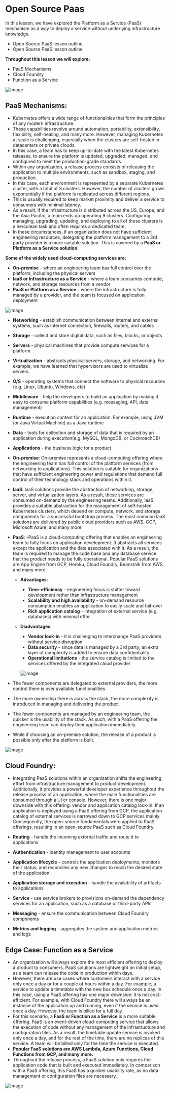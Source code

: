 # Open Source Paas
In this lesson, we have explored the Platform as a Service (PaaS) mechanism as a way to deploy a service without underlying infrastructure knowledge.
- Open Source PaaS lesson outline 
- Open Source PaaS lesson outline

**Throughout this lesson we will explore:**
- PaaS Mechanisms
- Cloud Foundry
- Function as a Service

![image](https://user-images.githubusercontent.com/61888364/124624574-9f11b600-de9a-11eb-9c54-1bddc7354de6.png)

## PaaS Mechanisms:

- Kubernetes offers a wide range of functionalities that form the principles of any modern infrastructure. 
- These capabilities revolve around automation, portability, extensibility, flexibility, self-healing, and many more. However, managing Kubernetes at scale is challenging, especially when the clusters are self-hosted in datacenters or private clouds. 
- In this case, a team has to keep up-to-date with the latest Kubernetes releases, to ensure the platform is updated, upgraded, managed, and configured to meet the production-grade standards.
- Within any organization, a release process consists of releasing the application to multiple environments, such as sandbox, staging, and production. 
- In this case, each environment is represented by a separate Kubernetes cluster, with a total of 3 clusters. However, the number of clusters grows exponentially if the platform is replicated across different regions. 
- This is usually required to keep market proximity and deliver a service to consumers with minimal latency. 
- As a result, if the infrastructure is distributed across the US, Europe, and the Asia Pacific, a team ends up operating 9 clusters. Configuring, managing, upgrading, updating, and deploying to all of these clusters is a herculean task and often requires a dedicated team.
- In these circumstances, if an organization does not have sufficient engineering resources, delegating the platform management to a 3rd party provider is a more suitable solution. This is covered by a **PaaS or Platform as a Service solution**.

**Some of the widely used cloud-computing services are:**
- **On-premise** - where an engineering team has full control over the platform, including the physical servers
- **IaaS or Infrastructure as a Service** - where a team consumes compute, network, and storage resources from a vendor
- **PaaS or Platform as a Service** - where the infrastructure is fully managed by a provider, and the team is focused on application deployment

![image](https://user-images.githubusercontent.com/61888364/124625030-10e9ff80-de9b-11eb-9493-8435b894b1b7.png)

- **Networking** - establish communication between internal and external systems, such as internet connection, firewalls, routers, and cables
- **Storage** - collect and store digital data, such as files, blocks, or objects
- **Servers** - physical machines that provide compute services for a platform
- **Virtualization** - abstracts physical servers, storage, and networking. For example, we have learned that hypervisors are used to virtualize servers.
- **O/S** - operating systems that connect the software to physical resources (e.g. Linux, Ubuntu, Windows, etc)
- **Middleware** - help the developers to build an application by making it easy to consume platform capabilities (e.g. messaging, API, data management)
- **Runtime** - execution context for an application. For example, using JVM (or Java Virtual Machine) as a Java runtime
- **Data** - tools for collection and storage of data that is required by an application during execution(e.g. MySQL, MongoDB, or CockroachDB)
- **Applications** - the business logic for a product

- **On-premise**:
On-premise represents a cloud-computing offering where the engineering team has full control of the platform services (from networking to applications). This solution is suitable for organizations that have sufficient engineering power and regulations that demand full control of their technology stack and operations within it.

- **IaaS**:
IaaS solutions provide the abstraction of networking, storage, server, and virtualization layers. As a result, these services are consumed on-demand by the engineering teams. Additionally, IaaS provides a suitable abstraction for the management of self-hosted Kubernetes clusters, which depend on compute, network, and storage components for a successful bootstrap process.
The most common IaaS solutions are delivered by public cloud providers such as AWS, GCP, Microsoft Azure, and many more.

- **PaaS**:
  -PaaS is a cloud-computing offering that enables an engineering team to fully focus on application development. It abstracts all services except the application and the data associated with it. As a result, the team is required to manage the code base and any database service that the product needs to be fully operational.
Popular PaaS solutions are App Engine from GCP, Heroku, Cloud Foundry, Beanstalk from AWS, and many more.
  - **Advantages**: 
    - **Time-efficiency** - engineering focus is shifter toward development rather than infrastructure management
    - **Scalability and high availability** - on-demand resource consumption enables an application to easily scale and fail-over
    - **Rich application catalog** - integration of external service (e.g. databases) with minimal effor
  - **Diadvantages**:   
    - **Vendor lock-in** - it is challenging to interchange PaaS providers without service disruption
    - **Data security** - since data is managed by a 3rd party, an extra layer of complexity is added to ensure data confidentiality
    - **Operational limitations** - the service catalog is limited to the services offered by the integrated cloud provider

    ![image](https://user-images.githubusercontent.com/61888364/124626214-185dd880-de9c-11eb-9f75-a4ddd7bf78c6.png)
    
- The fewer components are delegated to external providers, the more control there is over available functionalities
- The more ownership there is across the stack, the more complexity is introduced in managing and delivering the product
- The fewer components are managed by an engineering team, the quicker is the usability of the stack. As such, with a PaaS offering the engineering team can deploy their application immediately.
- While if choosing an on-premise solution, the release of a product is possible only after the platform is built.

![image](https://user-images.githubusercontent.com/61888364/124626383-3deae200-de9c-11eb-9d73-11bcd46fa482.png)

 ## Cloud Foundry:
 -  Integrating PaaS solutions within an organization shifts the engineering effort from infrastructure management to product development. Additionally, it provides a powerful developer experience throughout the release process of an application, where the main functionalities are consumed through a UI or console. However, there is one major downside with this offering: vendor and application catalog lock-in. If an application is deployed using a PaaS offering from GCP, the application catalog of external services is narrowed down to GCP services mainly. Consequently, the open-source fundamentals were applied to PaaS offerings, resulting in an open-source PaaS such as Cloud Foundry.

  - **Routing** - handle the incoming external traffic and route it to applications
  - **Authentication** - identity management to user accounts
  - **Application lifecycle** - controls the application deployments, monitors their status, and reconciles any new changes to reach the desired state of the application.
  - **Application storage and execution** - handle the availability of artifacts to applications
  - **Service** - use service brokers to provisions on-demand the dependency services for an application, such as a database or third-party APIs
  - **Messaging** - ensure the communication between Cloud Foundry components
  - **Metrics and logging** - aggregates the system and application metrics and logs

## Edge Case: Function as a Service
- An organization will always explore the most efficient offering to deploy a product to consumers. PaaS solutions are lightweight on initial setup, as a team can release the code in production within days.
- However, there are use cases where customers interact with a service only once a day or for a couple of hours within a day. For example, a service to update a timetable with the new bus schedule once a day. In this case, using a PaaS offering has one major downside: it is not cost-efficient. For example, with Cloud Foundry there will always be an instance of the application up and running, even if the service is used once a day. However, the team is billed for a full day.
- For this scenario, a **FaaS or Function as a Service** is a more suitable offering. FaaS is an event-driven cloud-computing service that allows the execution of code without any management of the infrastructure and configuration files. As a result, the timetable update service is invoked only once a day, and for the rest of the time, there are no replicas of this service. A team will be billed only for the time the service is executed.
- **Popular FaaS solutions are AWS Lambda, Azure Functions, Cloud Functions from GCP, and many more.**
- Throughout the release process, a FaaS solution only requires the application code that is built and executed immediately. In comparison with a PaaS offering, this FaaS has a quicker usability rate, as no data management or configuration files are necessary.

![image](https://user-images.githubusercontent.com/61888364/124627069-dd0fd980-de9c-11eb-8c36-c9b9038aeb8b.png)

